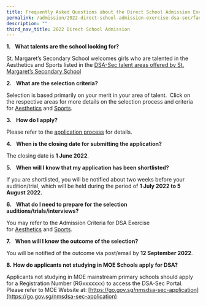 ```yaml
---
title: Frequently Asked Questions about the Direct School Admission Exercise
permalink: /admission/2022-direct-school-admission-exercise-dsa-sec/faq-about-dsa/
description: ""
third_nav_title: 2022 Direct School Admission
---
```

**1.**   **What talents are the school looking for?**

St. Margaret’s Secondary School welcomes girls who are talented in the Aesthetics and Sports listed in the [DSA-Sec talent areas offered by St. Margaret’s Secondary School](/admission/2022-direct-school-admission-exercise-dsa-sec)

**2.**   **What are the selection criteria?**

Selection is based primarily on your merit in your area of talent.  Click on the respective areas for more details on the selection process and criteria for [Aesthetics](/2022-direct-school-admission-exercise-dsa-sec/admission-criteria-for-dsa-exercise-aesthetics) and [Sports](/admission/2022-direct-school-admission-exercise-dsa-sec/admission-criteria-for-dsa-exercise-sports).

**3.**   **How do I apply?**

Please refer to the [application process](/admission/2022-direct-school-admission-exercise-dsa-sec) for details.

**4.**   **When is the closing date for submitting the application?**

The closing date is **1 June 2022**.

**5.**   **When will I know that my application has been shortlisted?**

If you are shortlisted, you will be notified about two weeks before your audition/trial, which will be held during the period of **1 July 2022 to 5 August 2022.**

**6.**   **What do I need to prepare for the selection auditions/trials/interviews?**

You may refer to the Admission Criteria for DSA Exercise for [Aesthetics](/admission/2022-direct-school-admission-exercise-dsa-sec/admission-criteria-for-dsa-exercise-aesthetics) and [Sports](/admission/2022-direct-school-admission-exercise-dsa-sec/admission-criteria-for-dsa-exercise-sports).

**7.**   **When will I know the outcome of the selection?**

You will be notified of the outcome via post/email by **12 September 2022**.

**8.**   **How do applicants not studying in MOE Schools apply for DSA?**

Applicants not studying in MOE mainstream primary schools should apply for a Registration Number (RGxxxxxxx) to access the DSA-Sec Portal. Please refer to MOE Website at: [https://go.gov.sg/nmsdsa-sec-application](https://go.gov.sg/nmsdsa-sec-application)